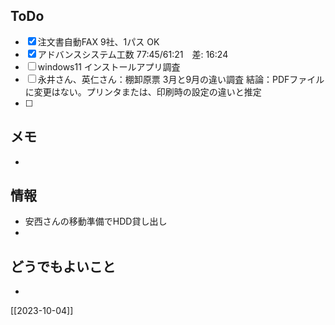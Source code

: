 ## ToDo
- [x] 注文書自動FAX 9社、1パス OK
- [x] アドバンスシステム工数 77:45/61:21　差: 16:24
- [ ] windows11 インストールアプリ調査
- [ ] 永井さん、英仁さん：棚卸原票 3月と9月の違い調査 結論：PDFファイルに変更はない。プリンタまたは、印刷時の設定の違いと推定
- [ ] 


## メモ
- 


## 情報
- 安西さんの移動準備でHDD貸し出し
- 


## どうでもよいこと
- 


[[2023-10-04]]

